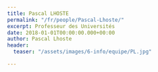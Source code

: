 ```yaml
---
title: Pascal LHOSTE
permalink: "/fr/people/Pascal-Lhoste/"
excerpt: Professeur des Universités
date: 2018-01-01T00:00:00.000+00:00
author: Pascal Lhoste
header:
  teaser: "/assets/images/6-info/equipe/PL.jpg"

---
```


